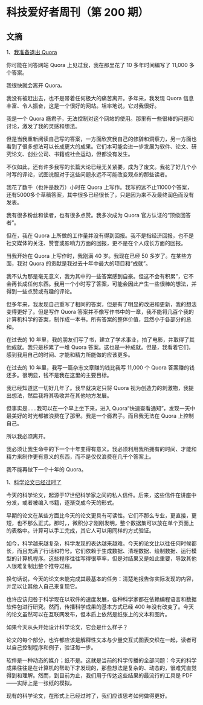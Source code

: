 # 科技爱好者周刊（第 200 期）

## 文摘

1、[我准备退出 Quora](http://exquora.thoughtstorms.info/)

你可能在问答网站 Quora 上见过我，我在那里花了 10 多年时间编写了 11,000 多个答案。

我很快就会离开 Quora。

我没有被赶出去，也不是带着任何极大的痛苦离开。多年来，我发现 Quora 信息丰富、令人振奋，这是一个很好的网站。坦率地说，它对我很好。

我是一个 Quora 瘾君子，无法控制对这个网站的使用。那里有一些很棒的问题和讨论，激发了我的灵感和想法。

但是当我重新阅读自己写的答案，一方面欣赏我自己的修辞和洞察力，另一方面也看到了很多想法可以长成更大的成果。它们本可能会进一步发展为软件、论文、研究论文、创业公司、书籍或社会运动，但都没有发生。

不仅如此，还有许多我写的长篇大论已经无关紧要，成为了废文。我花了好几个小时写的评论，试图说服对于这些问题永远不可能改变观点的那些读者。

我花了数千（也许是数万）小时在 Quora 上写作。我写的远不止11000个答案，还有5000多个草稿答案，其中很多已经很长了，只是因为来不及最终润色而没​​有发表。

我有很多粉丝和读者，也有很多点赞。我多次成为 Quora 官方认证的“顶级回答者”。

但在，我在 Quora 上所做的工作量并没有得到回报。我不是指经济回报，也不是社交媒体的关注、赞誉或影响力方面的回报，更不是在个人成长方面的回报。

当我开始在 Quora 上写作时，我刚满 40 岁。我现在已经 50 多岁了。在某些方面，我对 Quora 的贡献是我过去十年中最大的项目和“成就”。

我不认为那是毫无意义，我为其中的一些答案感到自豪。但这不会有积累”，它不会再长成任何东西。我用一个小时写了答案，可能会因此产生一些很棒的想法，并得到一些点赞或有趣的评论。

但多年来，我发现自己重写了相同的答案，但是有了明显的改进和更新，我的想法变得更好了。但是写作 Quora 答案并不像写作书中的一章，我不能将几百个我的计算机科学的答案，制作成一本书。所有答案的整体价值，显然小于各部分的总和。

在过去的 10 年里，我的朋友们写了书，建立了学术事业，拍了电影，并取得了其他成就。我只是积累了一堆 Quora 答案。这也是一种成就。但是，我看着它们，感到我用自己的时间、才能和精力所能做的应该更多。

在过去的 10 年里，我写一篇杂志文章赚的钱比我写 11,000 个 Quora 答案赚的钱还多。很明显，钱不是我在这里的主要目标。

我已经知道这一切好几年了。我早就决定只将 Quora 视为创造力的刺激物，我提出想法，然后我将其吸收并在其他地方发展。

但事实是……我可以在一个早上坐下来，进入 Quora“快速查看通知”，发现一天中最美好的时光都被浪费在了那里。我是一个瘾君子。而且我无法在 Quora 上控制自己。

所以我必须离开。

我必须让我生命中的下一个十年变得有意义。我必须利用我所拥有的时间、才能和精力来制作更有意义的东西，而不是仅仅浪费在几千个答案上。

我不能再做下一个十年的 Quora。

1、[科学论文已经过时了](https://www.theatlantic.com/science/archive/2018/04/the-scientific-paper-is-obsolete/556676/)

今天的科学论文，起源于17世纪科学家之间的私人信件。后来，这些信件在讲座中分发，或者被编入书籍，逐渐变成今天的形式。

早期的论文在某些方面比今天的论文更具有可读性。它们不那么专业，更直接，更短，也不那么正式。那时，，微积分才刚刚发明，整个数据集可以放在单个页面上的表格中。计算可以手工完成，其它人可以用同样的方式验证。

如今，科学越来越复杂，科学发现的表达越来越难。今天的论文比以往任何时候都长，而且充满了行话和符号。它们依赖于生成数据、清理数据、绘制数据、运行模型的计算机程序。这些程序往往写得很草率，但是对结果又是如此重要，导致其他人很难复制出整个推导过程。

换句话说，今天的论文未能完成其最基本的任务：清楚地报告你实际发现的内容，并足以让其他人自己来复现它。

也许应该归咎于科学现在以软件的速度发展，各种科学家都在依赖编程语言和数据软件包进行研究。然而，传播科学成果的基本方式已经 400 年没有改变了。今天的论文虽然可以在互联网发布，但本质上依然是纸张上的文本和图片。

如果今天从头开始设计科学论文，它会是什么样子？

论文的每个部分，也许都应该是解释性文本与少量交互式图表交织在一起，读者可以自己控制程序和例子，验证每一步。

软件是一种动态的媒介；纸不是。这就是当前的科学传播的全部问题：今天的科学成果往往是​​在计算机的帮助下才发现的，那些想法是复杂的、动态的，很难凭直觉得到和理解。然而，到目前为止，我们用于传达这些结果的最流行的工具是 PDF——实际上是一张纸的模拟。

现有的科学论文，在形式上已经过时了，我们应该思考如何做得更好。
